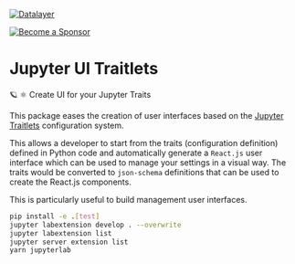 [![Datalayer](https://assets.datalayer.design/datalayer-25.svg)](https://datalayer.io)

[![Become a Sponsor](https://img.shields.io/static/v1?label=Become%20a%20Sponsor&message=%E2%9D%A4&logo=GitHub&style=flat&color=1ABC9C)](https://github.com/sponsors/datalayer)

# Jupyter UI Traitlets

🪐 ⚛️ Create UI for your Jupyter Traits

This package eases the creation of user interfaces based on the [Jupyter Traitlets](https://traitlets.readthedocs.io) configuration system.

This allows a developer to start from the traits (configuration definition) defined in Python code and automatically generate a `React.js` user interface which can be used to manage your settings in a visual way. The traits would be converted to `json-schema` definitions that can be used to create the React.js components.

This is particularly useful to build management user interfaces.

```bash
pip install -e .[test]
jupyter labextension develop . --overwrite
jupyter labextension list
jupyter server extension list
yarn jupyterlab
```
